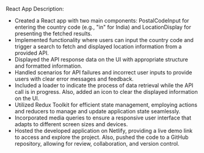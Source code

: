 React App Description:
- Created a React app with two main components: PostalCodeInput for entering the country code (e.g., "in" for India) and LocationDisplay for presenting the fetched results.
- Implemented functionality where users can input the country code and trigger a search to fetch and displayed location information from a provided API.
- Displayed the API response data on the UI with appropriate structure and formatted information.
- Handled scenarios for API failures and incorrect user inputs to provide users with clear error messages and feedback.
- Included a loader to indicate the process of data retrieval while the API call is in progress. Also, added an icon to clear the displayed information on the UI.
- Utilized Redux Toolkit for efficient state management, employing actions and reducers to manage and update application state seamlessly.
- Incorporated media queries to ensure a responsive user interface that adapts to different screen sizes and devices.
- Hosted the developed application on Netlify, providing a live demo link to access and explore the project. Also, pushed the code to a GitHub repository, allowing for review, collaboration, and version control.
